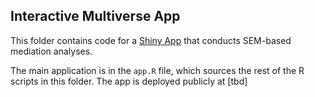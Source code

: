 ## Interactive Multiverse App

This folder contains code for a [Shiny App]() that conducts SEM-based mediation analyses. 

The main application is in the `app.R` file, which sources the rest of the R scripts in this folder. The app is deployed publicly at [tbd]

